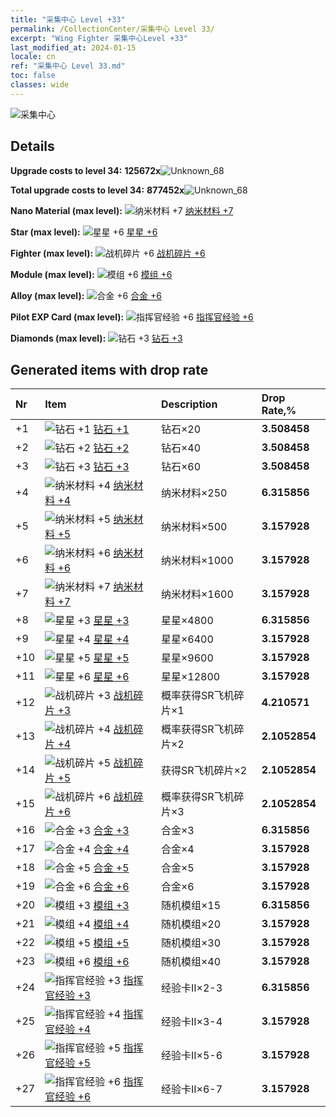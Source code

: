 ```yaml
---
title: "采集中心 Level +33"
permalink: /CollectionCenter/采集中心 Level 33/
excerpt: "Wing Fighter 采集中心Level +33"
last_modified_at: 2024-01-15
locale: cn
ref: "采集中心 Level 33.md"
toc: false
classes: wide
---
```



  ![采集中心](/images/bh_img6.png)

## Details

 **Upgrade costs to level 34:** **125672x**![Unknown_68](/images/item/bh_img25_p.png)

 **Total upgrade costs to level 34:** **877452x**![Unknown_68](/images/item/bh_img25_p.png)

 **Nano Material (max level):** ![纳米材料 +7](/images/cc/CC_纳米材料_5_p.png) [纳米材料 +7](/cn/CollectionCenter/纳米材料_7/)

 **Star (max level):** ![星星 +6](/images/cc/CC_星星_5_p.png) [星星 +6](/cn/CollectionCenter/星星_6/)

 **Fighter (max level):** ![战机碎片 +6](/images/cc/CC_战机碎片_5_p.png) [战机碎片 +6](/cn/CollectionCenter/战机碎片_6/)

 **Module (max level):** ![模组 +6](/images/cc/CC_模组_5_p.png) [模组 +6](/cn/CollectionCenter/模组_6/)

 **Alloy (max level):** ![合金 +6](/images/cc/CC_合金_5_p.png) [合金 +6](/cn/CollectionCenter/合金_6/)

 **Pilot EXP Card (max level):** ![指挥官经验 +6](/images/cc/CC_指挥官经验_5_p.png) [指挥官经验 +6](/cn/CollectionCenter/指挥官经验_6/)

 **Diamonds (max level):** ![钻石 +3](/images/cc/CC_钻石_3_p.png) [钻石 +3](/cn/CollectionCenter/钻石_3/)

## Generated items with drop rate

  |  Nr |     Item   |    Description   |  Drop Rate,% |
  |:----|:-----------|:-----------------|:-------------|
  | +1 | ![钻石 +1](/images/cc/CC_钻石_1_p.png) [钻石 +1](/cn/CollectionCenter/钻石_1/) | 钻石×20 | **3.508458** |
  | +2 | ![钻石 +2](/images/cc/CC_钻石_2_p.png) [钻石 +2](/cn/CollectionCenter/钻石_2/) | 钻石×40 | **3.508458** |
  | +3 | ![钻石 +3](/images/cc/CC_钻石_3_p.png) [钻石 +3](/cn/CollectionCenter/钻石_3/) | 钻石×60 | **3.508458** |
  | +4 | ![纳米材料 +4](/images/cc/CC_纳米材料_4_p.png) [纳米材料 +4](/cn/CollectionCenter/纳米材料_4/) | 纳米材料×250 | **6.315856** |
  | +5 | ![纳米材料 +5](/images/cc/CC_纳米材料_5_p.png) [纳米材料 +5](/cn/CollectionCenter/纳米材料_5/) | 纳米材料×500 | **3.157928** |
  | +6 | ![纳米材料 +6](/images/cc/CC_纳米材料_5_p.png) [纳米材料 +6](/cn/CollectionCenter/纳米材料_6/) | 纳米材料×1000 | **3.157928** |
  | +7 | ![纳米材料 +7](/images/cc/CC_纳米材料_5_p.png) [纳米材料 +7](/cn/CollectionCenter/纳米材料_7/) | 纳米材料×1600 | **3.157928** |
  | +8 | ![星星 +3](/images/cc/CC_星星_3_p.png) [星星 +3](/cn/CollectionCenter/星星_3/) | 星星×4800 | **6.315856** |
  | +9 | ![星星 +4](/images/cc/CC_星星_4_p.png) [星星 +4](/cn/CollectionCenter/星星_4/) | 星星×6400 | **3.157928** |
  | +10 | ![星星 +5](/images/cc/CC_星星_5_p.png) [星星 +5](/cn/CollectionCenter/星星_5/) | 星星×9600 | **3.157928** |
  | +11 | ![星星 +6](/images/cc/CC_星星_5_p.png) [星星 +6](/cn/CollectionCenter/星星_6/) | 星星×12800 | **3.157928** |
  | +12 | ![战机碎片 +3](/images/cc/CC_战机碎片_3_p.png) [战机碎片 +3](/cn/CollectionCenter/战机碎片_3/) | 概率获得SR飞机碎片×1 | **4.210571** |
  | +13 | ![战机碎片 +4](/images/cc/CC_战机碎片_4_p.png) [战机碎片 +4](/cn/CollectionCenter/战机碎片_4/) | 概率获得SR飞机碎片×2 | **2.1052854** |
  | +14 | ![战机碎片 +5](/images/cc/CC_战机碎片_5_p.png) [战机碎片 +5](/cn/CollectionCenter/战机碎片_5/) | 获得SR飞机碎片×2 | **2.1052854** |
  | +15 | ![战机碎片 +6](/images/cc/CC_战机碎片_5_p.png) [战机碎片 +6](/cn/CollectionCenter/战机碎片_6/) | 概率获得SR飞机碎片×3 | **2.1052854** |
  | +16 | ![合金 +3](/images/cc/CC_合金_3_p.png) [合金 +3](/cn/CollectionCenter/合金_3/) | 合金×3 | **6.315856** |
  | +17 | ![合金 +4](/images/cc/CC_合金_4_p.png) [合金 +4](/cn/CollectionCenter/合金_4/) | 合金×4 | **3.157928** |
  | +18 | ![合金 +5](/images/cc/CC_合金_5_p.png) [合金 +5](/cn/CollectionCenter/合金_5/) | 合金×5 | **3.157928** |
  | +19 | ![合金 +6](/images/cc/CC_合金_5_p.png) [合金 +6](/cn/CollectionCenter/合金_6/) | 合金×6 | **3.157928** |
  | +20 | ![模组 +3](/images/cc/CC_模组_3_p.png) [模组 +3](/cn/CollectionCenter/模组_3/) | 随机模组×15 | **6.315856** |
  | +21 | ![模组 +4](/images/cc/CC_模组_4_p.png) [模组 +4](/cn/CollectionCenter/模组_4/) | 随机模组×20 | **3.157928** |
  | +22 | ![模组 +5](/images/cc/CC_模组_5_p.png) [模组 +5](/cn/CollectionCenter/模组_5/) | 随机模组×30 | **3.157928** |
  | +23 | ![模组 +6](/images/cc/CC_模组_5_p.png) [模组 +6](/cn/CollectionCenter/模组_6/) | 随机模组×40 | **3.157928** |
  | +24 | ![指挥官经验 +3](/images/cc/CC_指挥官经验_3_p.png) [指挥官经验 +3](/cn/CollectionCenter/指挥官经验_3/) | 经验卡II×2-3 | **6.315856** |
  | +25 | ![指挥官经验 +4](/images/cc/CC_指挥官经验_4_p.png) [指挥官经验 +4](/cn/CollectionCenter/指挥官经验_4/) | 经验卡II×3-4 | **3.157928** |
  | +26 | ![指挥官经验 +5](/images/cc/CC_指挥官经验_5_p.png) [指挥官经验 +5](/cn/CollectionCenter/指挥官经验_5/) | 经验卡II×5-6 | **3.157928** |
  | +27 | ![指挥官经验 +6](/images/cc/CC_指挥官经验_5_p.png) [指挥官经验 +6](/cn/CollectionCenter/指挥官经验_6/) | 经验卡II×6-7 | **3.157928** |

